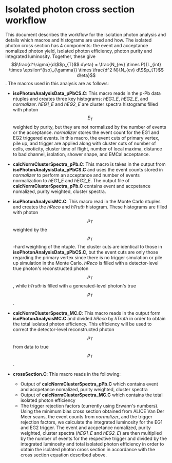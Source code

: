 # Isolated photon cross section workflow

This document describes the workflow for the isolation photon analysis and details which macros and histograms are used and how. The isolated photon cross section has 4 components: the event and acceptance nomalized photon yield, isolated photon efficiency, photon purity and integrated luminosity. Together, these give $$\frac{d^\sigma}{d\$$p_{T}$$ d\eta} = \frac{N_{ev} \times P}{L_{int} \times \epsilon^{iso}_{\gamma}} \times \frac{d^2 N}{N_{ev} d\$$p_{T}$$ d\eta}$$. The macros used in this analysis are as follows:

- **isoPhotonAnalysisData_pPbCS.C**: This macro reads in the p-Pb data ntuples and creates three key histograms: *hEG1_E*, *hEG2_E*, and *normalizer*. *hEG1_E* and *hEG2_E* are cluster spectra histograms filled with photon $$E_{T}$$ weighted by purity, but they are not normalized by the number of events or the acceptance. *normalizer* stores the event count for the EG1 and EG2 triggered events. In this macro, the event cuts of primary vertex, pile up, and trigger are applied along with cluster cuts of number of cells, exoticity, cluster time of flight, number of local maxima, distance to bad channel, isolation, shower shape, and EMCal acceptance.

- **calcNormClusterSpectra_pPb.C**: This macro is takes in the output from **isoPhotonAnalysisData_pPbCS.C** and uses the event counts stored in *normalizer* to perform an acceptance and number of events normalization to  *hEG1_E* and *hEG2_E*. The output file of **calcNormClusterSpectra_pPb.C** contains event and accpetance nomalized, purity weighted, cluster spectra.

- **isoPhotonAnalysisMC.C**: This macro read in the Monte Carlo ntuples and creates the *hReco* and *hTruth* histogram. These histograms are filled with photon $$p_{T}$$ weighted by the $$p_{T}$$-hard weighting of the ntuple. The cluster cuts are identical to those in **isoPhotonAnalysisData_pPbCS.C**, but the event cuts are only those regarding the primary vertex since there is no trigger simulation or pile up simulation in the Monte Carlo. *hReco* is filled with a detector-level true photon's reconstructed photon $$p_{T}$$, while *hTruth* is filled with a generated-level photon's true $$p_{T}$$.

- **calcNormClusterSpectra_MC.C**: This macro reads in the output form **isoPhotonAnalysisMC.C** and divided *hReco* by *hTruth* in order to obtain the total isolated photon efficiency. This efficiency will be used to correct the detector-level reconstructed photon $$p_{T}$$ from data to true $$p_{T}$$.

- **crossSection.C**: This macro reads in the following:
    - Output of **calcNormClusterSpectra_pPb.C** which contains event and accpetance nomalized, purity weighted, cluster spectra
    - Output of **calcNormClusterSpectra_MC.C** which contains the total isolated photon efficiency
    - The trigger rejection factors (currently using Erwann's numbers).
Using the minimum bias cross section obtained from ALICE Van Der Meer scans, the event counts from *normalizer*, and the trigger rejection factors, we calculate the integrated luminosity for the EG1 and EG2 trigger. The event and accpetance nomalized, purity weighted, cluster spectra (*hEG1_E* and *hEG2_E*) are then multiplied by the number of events for the respective trigger and divided by the integrated luminosity and total isolated photon efficiency in order to obtain the isolated photon cross section in accordance with the cross section equation described above.  
